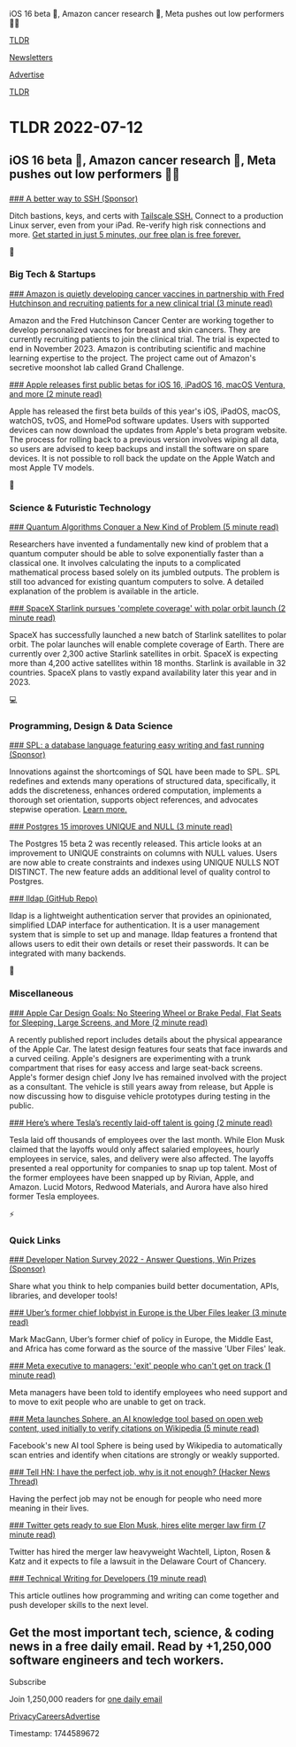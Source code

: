 iOS 16 beta 📱, Amazon cancer research 💉, Meta pushes out low performers 👨‍💻  

[TLDR](/)

[Newsletters](/newsletters)

[Advertise](https://advertise.tldr.tech/)

[TLDR](/)

# TLDR 2022-07-12

## iOS 16 beta 📱, Amazon cancer research 💉, Meta pushes out low performers 👨‍💻

### 

[### A better way to SSH (Sponsor)](https://tailscale.com/blog/tailscale-ssh)

Ditch bastions, keys, and certs with [Tailscale SSH.](https://tailscale.com/blog/tailscale-ssh) Connect to a production Linux server, even from your iPad. Re-verify high risk connections and more. [Get started in just 5 minutes, our free plan is free forever.](https://tailscale.com/blog/tailscale-ssh)

📱

### Big Tech & Startups

[### Amazon is quietly developing cancer vaccines in partnership with Fred Hutchinson and recruiting patients for a new clinical trial (3 minute read)](https://archive.ph/fzupr#selection-1987.0-1995.302?utm_source=tldrnewsletter)

Amazon and the Fred Hutchinson Cancer Center are working together to develop personalized vaccines for breast and skin cancers. They are currently recruiting patients to join the clinical trial. The trial is expected to end in November 2023. Amazon is contributing scientific and machine learning expertise to the project. The project came out of Amazon's secretive moonshot lab called Grand Challenge.

[### Apple releases first public betas for iOS 16, iPadOS 16, macOS Ventura, and more (2 minute read)](https://arstechnica.com/gadgets/2022/07/apple-releases-first-public-betas-for-ios-16-ipados-16-macos-ventura-and-more/?utm_source=tldrnewsletter)

Apple has released the first beta builds of this year's iOS, iPadOS, macOS, watchOS, tvOS, and HomePod software updates. Users with supported devices can now download the updates from Apple's beta program website. The process for rolling back to a previous version involves wiping all data, so users are advised to keep backups and install the software on spare devices. It is not possible to roll back the update on the Apple Watch and most Apple TV models.

🚀

### Science & Futuristic Technology

[### Quantum Algorithms Conquer a New Kind of Problem (5 minute read)](https://www.quantamagazine.org/quantum-algorithms-conquer-a-new-kind-of-problem-20220711/?utm_source=tldrnewsletter)

Researchers have invented a fundamentally new kind of problem that a quantum computer should be able to solve exponentially faster than a classical one. It involves calculating the inputs to a complicated mathematical process based solely on its jumbled outputs. The problem is still too advanced for existing quantum computers to solve. A detailed explanation of the problem is available in the article.

[### SpaceX Starlink pursues 'complete coverage' with polar orbit launch (2 minute read)](https://interestingengineering.com/spacex-starlink-complete-coverage-polar-orbit-launch?utm_source=rss&amp;utm_medium=article&amp;utm_content=11072022?utm_source=tldrnewsletter)

SpaceX has successfully launched a new batch of Starlink satellites to polar orbit. The polar launches will enable complete coverage of Earth. There are currently over 2,300 active Starlink satellites in orbit. SpaceX is expecting more than 4,200 active satellites within 18 months. Starlink is available in 32 countries. SpaceX plans to vastly expand availability later this year and in 2023.

💻

### Programming, Design & Data Science

[### SPL: a database language featuring easy writing and fast running (Sponsor)](http://c.raqsoft.com/article/1642061412651?utm_source=tldr&amp;utm_medium=email-paid&amp;utm_campaign=gl-wb-2022-07-12-a-database-language&amp;utm_term=camp-gl&amp;utm_content=%20a-database-language)

Innovations against the shortcomings of SQL have been made to SPL. SPL redefines and extends many operations of structured data, specifically, it adds the discreteness, enhances ordered computation, implements a thorough set orientation, supports object references, and advocates stepwise operation. [Learn more.](http://c.raqsoft.com/article/1642061412651?utm_source=tldr&utm_medium=email-paid&utm_campaign=gl-wb-2022-07-12-a-database-language&utm_term=camp-gl&utm_content=%20a-database-language)

[### Postgres 15 improves UNIQUE and NULL (3 minute read)](https://blog.rustprooflabs.com/2022/07/postgres-15-unique-improvement-with-null?utm_source=tldrnewsletter)

The Postgres 15 beta 2 was recently released. This article looks at an improvement to UNIQUE constraints on columns with NULL values. Users are now able to create constraints and indexes using UNIQUE NULLS NOT DISTINCT. The new feature adds an additional level of quality control to Postgres.

[### lldap (GitHub Repo)](https://github.com/nitnelave/lldap?utm_source=tldrnewsletter)

lldap is a lightweight authentication server that provides an opinionated, simplified LDAP interface for authentication. It is a user management system that is simple to set up and manage. lldap features a frontend that allows users to edit their own details or reset their passwords. It can be integrated with many backends.

🎁

### Miscellaneous

[### Apple Car Design Goals: No Steering Wheel or Brake Pedal, Flat Seats for Sleeping, Large Screens, and More (2 minute read)](https://www.macrumors.com/2022/07/11/apple-car-design-rumors/?utm_source=tldrnewsletter)

A recently published report includes details about the physical appearance of the Apple Car. The latest design features four seats that face inwards and a curved ceiling. Apple's designers are experimenting with a trunk compartment that rises for easy access and large seat-back screens. Apple's former design chief Jony Ive has remained involved with the project as a consultant. The vehicle is still years away from release, but Apple is now discussing how to disguise vehicle prototypes during testing in the public.

[### Here’s where Tesla’s recently laid-off talent is going (2 minute read)](https://electrek.co/2022/07/11/where-tesla-recently-laid-off-talent-going/?utm_source=tldrnewsletter)

Tesla laid off thousands of employees over the last month. While Elon Musk claimed that the layoffs would only affect salaried employees, hourly employees in service, sales, and delivery were also affected. The layoffs presented a real opportunity for companies to snap up top talent. Most of the former employees have been snapped up by Rivian, Apple, and Amazon. Lucid Motors, Redwood Materials, and Aurora have also hired former Tesla employees.

⚡

### Quick Links

[### Developer Nation Survey 2022 - Answer Questions, Win Prizes (Sponsor)](https://developereconomics.net/?member_id=tldr&amp;utm_medium=nl_week1)

Share what you think to help companies build better documentation, APIs, libraries, and developer tools!

[### Uber’s former chief lobbyist in Europe is the Uber Files leaker (3 minute read)](https://www.theverge.com/2022/7/11/23203975/uber-chief-lobbyist-mark-macgann-europe-uber-files-leaker?utm_source=tldrnewsletter)

Mark MacGann, Uber’s former chief of policy in Europe, the Middle East, and Africa has come forward as the source of the massive 'Uber Files' leak.

[### Meta executive to managers: 'exit' people who can't get on track (1 minute read)](https://threadreaderapp.com/sylviavarnham/status/1546636696359419907)

Meta managers have been told to identify employees who need support and to move to exit people who are unable to get on track.

[### Meta launches Sphere, an AI knowledge tool based on open web content, used initially to verify citations on Wikipedia (5 minute read)](https://techcrunch.com/2022/07/11/meta-launches-sphere-an-ai-knowledge-tool-based-on-open-web-content-used-initially-to-verify-citations-on-wikipedia/?utm_source=tldrnewsletter)

Facebook's new AI tool Sphere is being used by Wikipedia to automatically scan entries and identify when citations are strongly or weakly supported.

[### Tell HN: I have the perfect job, why is it not enough? (Hacker News Thread)](https://news.ycombinator.com/item?id=32059666)

Having the perfect job may not be enough for people who need more meaning in their lives.

[### Twitter gets ready to sue Elon Musk, hires elite merger law firm (7 minute read)](https://arstechnica.com/tech-policy/2022/07/twitter-gets-ready-to-sue-elon-musk-hires-elite-merger-law-firm/?utm_source=tldrnewsletter)

Twitter has hired the merger law heavyweight Wachtell, Lipton, Rosen & Katz and it expects to file a lawsuit in the Delaware Court of Chancery.

[### Technical Writing for Developers (19 minute read)](https://css-tricks.com/technical-writing-for-developers/?utm_source=tldrnewsletter)

This article outlines how programming and writing can come together and push developer skills to the next level.

## Get the most important tech, science, & coding news in a free daily email. Read by +1,250,000 software engineers and tech workers.

Subscribe

Join 1,250,000 readers for [one daily email](/api/latest/tech)

[Privacy](/privacy)[Careers](https://jobs.ashbyhq.com/tldr.tech)[Advertise](/tech/advertise)

Timestamp: 1744589672